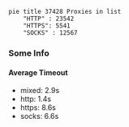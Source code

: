 
```mermaid
pie title 37428 Proxies in list
    "HTTP" : 23542
    "HTTPS": 5541
    "SOCKS" : 12567
```

### Some Info
#### Average Timeout

- mixed: 2.9s
- http: 1.4s
- https: 8.6s
- socks: 6.6s